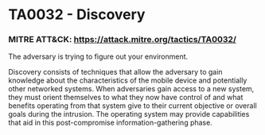 # TA0032 - Discovery

### MITRE ATT&CK: https://attack.mitre.org/tactics/TA0032/

The adversary is trying to figure out your environment.

Discovery consists of techniques that allow the adversary to gain knowledge about the characteristics of the mobile device and potentially other networked systems. When adversaries gain access to a new system, they must orient themselves to what they now have control of and what benefits operating from that system give to their current objective or overall goals during the intrusion. The operating system may provide capabilities that aid in this post-compromise information-gathering phase.